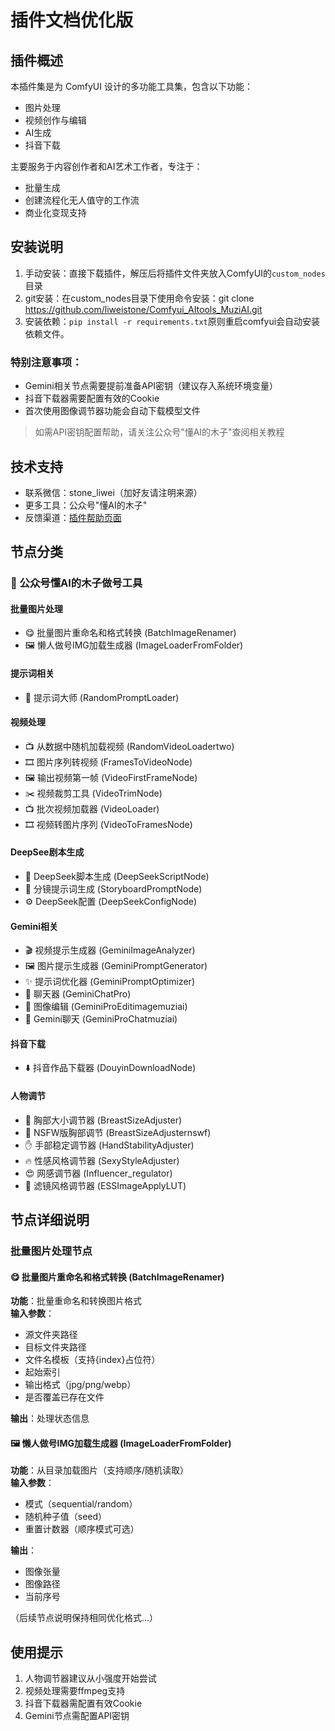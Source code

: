# 插件文档优化版

## 插件概述
本插件集是为 ComfyUI 设计的多功能工具集，包含以下功能：
- 图片处理
- 视频创作与编辑
- AI生成
- 抖音下载

主要服务于内容创作者和AI艺术工作者，专注于：
- 批量生成
- 创建流程化无人值守的工作流
- 商业化变现支持

## 安装说明
1. 手动安装：直接下载插件，解压后将插件文件夹放入ComfyUI的`custom_nodes`目录
2. git安装：在custom_nodes目录下使用命令安装：git clone https://github.com/liweistone/Comfyui_AItools_MuziAI.git
3. 安装依赖：`pip install -r requirements.txt`原则重启comfyui会自动安装依赖文件。

### 特别注意事项：
- Gemini相关节点需要提前准备API密钥（建议存入系统环境变量）
- 抖音下载器需要配置有效的Cookie
- 首次使用图像调节器功能会自动下载模型文件

> 如需API密钥配置帮助，请关注公众号"懂AI的木子"查阅相关教程

## 技术支持
- 联系微信：stone_liwei（加好友请注明来源）
- 更多工具：公众号"懂AI的木子"
- 反馈渠道：[插件帮助页面](https://mp.weixin.qq.com/s/6XGfN18VmhnMU4Xb7KPTcQ)

## 节点分类

### 🎨 公众号懂AI的木子做号工具

#### 批量图片处理
- 😋 批量图片重命名和格式转换 (BatchImageRenamer)
- 🖼️ 懒人做号IMG加载生成器 (ImageLoaderFromFolder)

#### 提示词相关
- 📗 提示词大师 (RandomPromptLoader)

#### 视频处理
- 📺 从数据中随机加载视频 (RandomVideoLoadertwo)
- 🎞️ 图片序列转视频 (FramesToVideoNode)
- 🖼️ 输出视频第一帧 (VideoFirstFrameNode)
- ✂️ 视频裁剪工具 (VideoTrimNode)
- 📺 批次视频加载器 (VideoLoader)
- 🎞️ 视频转图片序列 (VideoToFramesNode)

#### DeepSee剧本生成
- 📖 DeepSeek脚本生成 (DeepSeekScriptNode)
- 🎨 分镜提示词生成 (StoryboardPromptNode)
- ⚙️ DeepSeek配置 (DeepSeekConfigNode)

#### Gemini相关
- 🎬 视频提示生成器 (GeminiImageAnalyzer)
- 🖼️ 图片提示生成器 (GeminiPromptGenerator)
- ✨ 提示词优化器 (GeminiPromptOptimizer)
- 💬 聊天器 (GeminiChatPro)
- 🎨 图像编辑 (GeminiProEditimagemuziai)
- 💬 Gemini聊天 (GeminiProChatmuziai)

#### 抖音下载
- ⬇️ 抖音作品下载器 (DouyinDownloadNode)

#### 人物调节
- 💓 胸部大小调节器 (BreastSizeAdjuster)
- 💓 NSFW版胸部调节 (BreastSizeAdjusternswf)
- ✋ 手部稳定调节器 (HandStabilityAdjuster)
- 🔥 性感风格调节器 (SexyStyleAdjuster)
- 😍 网感调节器 (Influencer_regulator)
- 🎨 滤镜风格调节器 (ESSImageApplyLUT)

## 节点详细说明

### 批量图片处理节点
#### 😋 批量图片重命名和格式转换 (BatchImageRenamer)
**功能**：批量重命名和转换图片格式  
**输入参数**：
- 源文件夹路径
- 目标文件夹路径
- 文件名模板（支持{index}占位符）
- 起始索引
- 输出格式（jpg/png/webp）
- 是否覆盖已存在文件

**输出**：处理状态信息

#### 🖼️ 懒人做号IMG加载生成器 (ImageLoaderFromFolder)
**功能**：从目录加载图片（支持顺序/随机读取）  
**输入参数**：
- 模式（sequential/random）
- 随机种子值（seed）
- 重置计数器（顺序模式可选）

**输出**：
- 图像张量
- 图像路径
- 当前序号

（后续节点说明保持相同优化格式...）

## 使用提示
1. 人物调节器建议从小强度开始尝试
2. 视频处理需要ffmpeg支持
3. 抖音下载器需配置有效Cookie
4. Gemini节点需配置API密钥
